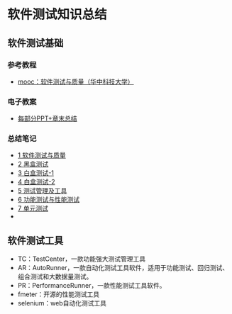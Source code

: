 # 软件测试知识总结

## 软件测试基础

### 参考教程
- [mooc：软件测试与质量（华中科技大学）](https://www.bilibili.com/video/av41927520)

### 电子教案
- [每部分PPT+章末总结](https://github.com/anliux/SoftwareTest/tree/master/intro/docs)

### 总结笔记
- [1 软件测试与质量](https://github.com/anliux/SoftwareTest/blob/master/intro/notes/1-%E8%BD%AF%E4%BB%B6%E6%B5%8B%E8%AF%95%E4%B8%8E%E8%B4%A8%E9%87%8F%E6%A6%82%E8%BF%B0.md)
- [2 黑盒测试](https://github.com/anliux/SoftwareTest/blob/master/intro/notes/2-%E9%BB%91%E7%9B%92%E6%B5%8B%E8%AF%95.md)
- [3 白盒测试-1](https://github.com/anliux/SoftwareTest/blob/master/intro/notes/3-%E7%99%BD%E7%9B%92%E6%B5%8B%E8%AF%95-1.md)
- [4 白盒测试-2](https://github.com/anliux/SoftwareTest/blob/master/intro/notes/4-%E7%99%BD%E7%9B%92%E6%B5%8B%E8%AF%95-2.md)
- [5 测试管理及工具](https://github.com/anliux/SoftwareTest/blob/master/intro/notes/5-%E6%B5%8B%E8%AF%95%E7%AE%A1%E7%90%86%E5%8F%8A%E5%B7%A5%E5%85%B7.md)
- [6 功能测试与性能测试](https://github.com/anliux/SoftwareTest/blob/master/intro/notes/6-%E5%8A%9F%E8%83%BD%E6%B5%8B%E8%AF%95%E4%B8%8E%E6%80%A7%E8%83%BD%E6%B5%8B%E8%AF%95.md)
- [7 单元测试]()
- []()



## 软件测试工具
- TC：TestCenter，一款功能强大测试管理工具
- AR：AutoRunner，一款自动化测试工具软件，适用于功能测试、回归测试、组合测试和大数据量测试。
- PR：PerformanceRunner，一款性能测试工具软件。
- fmeter：开源的性能测试工具
- selenium：web自动化测试工具
